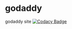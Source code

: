 # godaddy
godaddy site
[![Codacy Badge](https://api.codacy.com/project/badge/Grade/1903fd53f57149d1bf2350fdbfa4c6f4)](https://www.codacy.com/app/braddoro/godaddy?utm_source=github.com&amp;utm_medium=referral&amp;utm_content=braddoro/godaddy&amp;utm_campaign=Badge_Grade)
